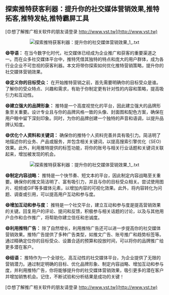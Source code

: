 ## **探索推特获客利器：提升你的社交媒体营销效果,推特拓客,推特发帖,推特霸屏工具**

[😍想了解推广相关软件的朋友请登录 http://www.vst.tw](http://www.vst.tw)

 <center><img src="https://vst.tw/MP4/tuiguang/png/2.png" alt="探索推特获客利器：提升你的社交媒体营销效果_1_.txt"></center>

**😄导语：**
在当今数字化时代，社交媒体已经成为企业推广和获客的重要渠道之一。而在众多社交媒体平台中，推特凭借其独特的特点和庞大的用户群体，成为各行业企业不可忽视的获客利器。本文将带你探索如何优化推特营销策略，提升你的社交媒体营销效果。

**😄定义你的目标受众：**
在开始推特营销之前，首先需要明确你的目标受众是谁。了解你的受众特点、兴趣和需求，有助于你制定更有针对性的内容和策略，提高吸引力和互动性。

**😄建立强大的品牌形象：**
推特是一个高度视觉化的平台，因此建立强大的品牌形象至关重要。设计专业且与你的品牌风格一致的头像、封面图和配色方案，确保在用户眼中留下深刻印象。同时，为你的品牌创建一个独特的声音和语调，以提升品牌认知度。

**😄优化个人资料和关键词：**
确保你的推特个人资料完善并具有吸引力。简洁明了地描述你的业务、产品或服务，并包含相关关键词，以提高搜索引擎优化（SEO）效果。此外，利用推特提供的标签功能，将你的账号与相关行业话题和关键词关联起来，增加被发现的机会。

 <center><img src="https://vst.tw/MP4/tuiguang/png/7.png" alt="探索推特获客利器：提升你的社交媒体营销效果_1_.txt"></center>

**😄制定内容战略：**
推特是一个快节奏、短文本的平台，因此制定内容战略至关重要。确保你的推文简洁明了、富有吸引力，并且与你的目标受众相关。尝试使用图片、视频或GIF等多媒体元素，以增加内容的可视化效果。此外，将内容转化为问题、调查或引用，可以提高用户互动和参与度。

**😄增加互动和参与度：**
推特是一个社交平台，建立互动和参与度是提高营销效果的关键。回复用户的评论、提问和反馈，积极参与相关话题的讨论，以及与其他用户合作和合作推广，将帮助你建立信任和忠诚度。

**😄利用推特广告：**
除了自然增长，利用推特广告还可以进一步提高你的社交媒体营销效果。推特广告提供了多种广告类型，如推文广告、账号推广和趋势标签等。通过精确定位你的目标受众、设置合适的预算和投放时间，可以将你的品牌推广给更多潜在客户。

**😄结语：**
推特作为一个全球化、高互动性的社交媒体平台，为企业提供了无限的营销潜力。通过制定明确的目标、优化品牌形象、制定内容战略、增加互动和参与度，并利用推特广告，你将能够提升你的社交媒体营销效果，吸引更多的潜在客户并增加销售机会。记住，不断试验和分析结果是成功的关键！

[😍想了解推广相关软件的朋友请登录 http://www.vst.tw](http://www.vst.tw)



